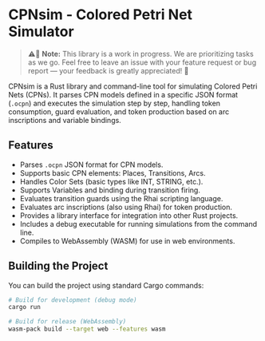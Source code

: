 # CPNsim - Colored Petri Net Simulator

> ⚠️🚧 **Note:** This library is a work in progress. We are prioritizing tasks as we go. Feel free to leave an issue with your feature request or bug report — your feedback is greatly appreciated! 🚀

CPNsim is a Rust library and command-line tool for simulating Colored Petri Nets (CPNs). It parses CPN models defined in a specific JSON format (`.ocpn`) and executes the simulation step by step, handling token consumption, guard evaluation, and token production based on arc inscriptions and variable bindings.

## Features

*   Parses `.ocpn` JSON format for CPN models.
*   Supports basic CPN elements: Places, Transitions, Arcs.
*   Handles Color Sets (basic types like INT, STRING, etc.).
*   Supports Variables and binding during transition firing.
*   Evaluates transition guards using the Rhai scripting language.
*   Evaluates arc inscriptions (also using Rhai) for token production.
*   Provides a library interface for integration into other Rust projects.
*   Includes a debug executable for running simulations from the command line.
*   Compiles to WebAssembly (WASM) for use in web environments.

## Building the Project

You can build the project using standard Cargo commands:

```bash
# Build for development (debug mode)
cargo run

# Build for release (WebAssembly)
wasm-pack build --target web --features wasm
